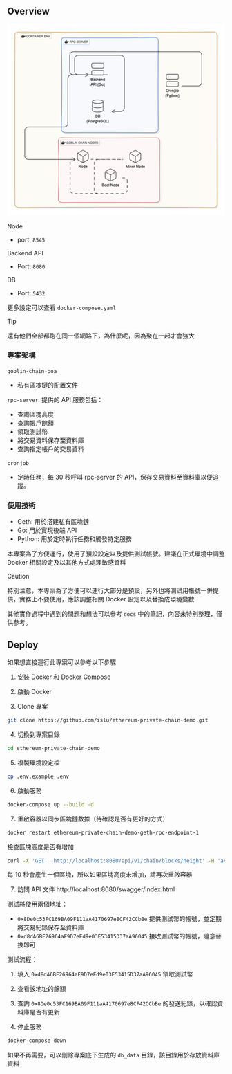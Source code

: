 
## Overview

![arch](docs/arch.png)

Node
- port: `8545`

Backend API
- Port: `8080`

DB
- Port: `5432`

更多設定可以查看 `docker-compose.yaml`

> [!TIP]
> 還有他們全部都跑在同一個網路下，為什麼呢，因為聚在一起才會強大

### 專案架構
`goblin-chain-poa`
- 私有區塊鏈的配置文件

`rpc-server`: 提供的 API 服務包括：
- 查詢區塊高度
- 查詢帳戶餘額
- 領取測試幣
- 將交易資料保存至資料庫
- 查詢指定帳戶的交易資料

`cronjob`
- 定時任務，每 30 秒呼叫 rpc-server 的 API，保存交易資料至資料庫以便追蹤。

### 使用技術
- Geth: 用於搭建私有區塊鏈
- Go: 用於實現後端 API
- Python: 用於定時執行任務和觸發特定服務

本專案為了方便運行，使用了預設設定以及提供測試帳號。建議在正式環境中調整 Docker 相關設定及以其他方式處理敏感資料

> [!CAUTION]
> 特別注意，本專案為了方便可以運行大部分是預設，另外也將測試用帳號一併提供，實務上不要使用，應該調整相關 Docker 設定以及替換成環境變數

其他實作過程中遇到的問題和想法可以參考 `docs` 中的筆記，內容未特別整理，僅供參考。

## Deploy

如果想直接運行此專案可以參考以下步驟

1. 安裝 Docker 和 Docker Compose

2. 啟動 Docker

3. Clone 專案

```zsh
git clone https://github.com/islu/ethereum-private-chain-demo.git
```

4. 切換到專案目錄

```zsh
cd ethereum-private-chain-demo
```

5. 複製環境設定檔

```zsh
cp .env.example .env
```

6. 啟動服務

```zsh
docker-compose up --build -d
```

7. 重啟容器以同步區塊鏈數據（待確認是否有更好的方式）

```zsh
docker restart ethereum-private-chain-demo-geth-rpc-endpoint-1
```

檢查區塊高度是否有增加

```zsh
curl -X 'GET' 'http://localhost:8080/api/v1/chain/blocks/height' -H 'accept: application/json'
```

每 10 秒會產生一個區塊，所以如果區塊高度未增加，請再次重啟容器

7. 訪問 API 文件 http://localhost:8080/swagger/index.html

測試將使用兩個地址：
- `0x8De0c53FC169BA09F111aA4170697e8CF42CCbBe` 提供測試幣的帳號，並定期將交易紀錄保存至資料庫
- `0xd8dA6BF26964aF9D7eEd9e03E53415D37aA96045` 接收測試幣的帳號，隨意替換即可

測試流程：
1. 填入 `0xd8dA6BF26964aF9D7eEd9e03E53415D37aA96045` 領取測試幣
2. 查看該地址的餘額
3. 查詢 `0x8De0c53FC169BA09F111aA4170697e8CF42CCbBe` 的發送紀錄，以確認資料庫是否有更新


8. 停止服務

```zsh
docker-compose down
```

如果不再需要，可以刪除專案底下生成的 `db_data` 目錄，該目錄用於存放資料庫資料
